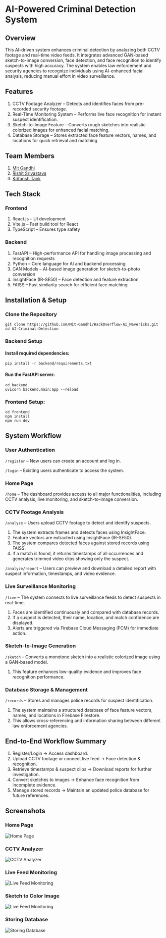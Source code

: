 # AI-Powered Criminal Detection System

## Overview

This AI-driven system enhances criminal detection by analyzing both CCTV footage and real-time video feeds. It integrates advanced GAN-based sketch-to-image conversion, face detection, and face recognition to identify suspects with high accuracy. The system enables law enforcement and security agencies to recognize individuals using AI-enhanced facial analysis, reducing manual effort in video surveillance.

## Features

1. CCTV Footage Analyzer – Detects and identifies faces from pre-recorded security footage.
2. Real-Time Monitoring System – Performs live face recognition for instant suspect identification.
3. Sketch-to-Image Feature – Converts rough sketches into realistic colorized images for enhanced facial matching.
4. Database Storage – Stores extracted face feature vectors, names, and locations for quick retrieval and matching.

## Team Members

1. [Mit Gandhi](https://github.com/Mit-Gandhi) 
2. [Rishit Srivastava](https://github.com/rishitsrivastav) 
3. [Kritansh Tank](https://github.com/Kritansh-Tank)

## Tech Stack

### Frontend

1. React.js – UI development
2. Vite.js – Fast build tool for React
3. TypeScript – Ensures type safety

### Backend

1. FastAPI – High-performance API for handling image processing and recognition requests
2. Python – Core language for AI and backend processing
3. GAN Models – AI-based image generation for sketch-to-photo conversion
4. InsightFace (IR-SE50) – Face detection and feature extraction
5. FAISS – Fast similarity search for efficient face matching

## Installation & Setup

### Clone the Repository

```
git clone https://github.com/Mit-Gandhi/HackOverflow-AI_Mavericks.git  
cd AI-Criminal-Detection
```

### Backend Setup

#### Install required dependencies:

```
pip install -r backend/requirements.txt
```

#### Run the FastAPI server:
```
cd backend
uvicorn backend.main:app --reload
```

### Frontend Setup:
```
cd frontend  
npm install  
npm run dev  
```

## System Workflow

### User Authentication 

```/register``` – New users can create an account and log in.

```/login``` – Existing users authenticate to access the system.

### Home Page

```/home``` – The dashboard provides access to all major functionalities, including CCTV analysis, live monitoring, and sketch-to-image conversion.

### CCTV Footage Analysis

```/analyze``` – Users upload CCTV footage to detect and identify suspects.
1. The system extracts frames and detects faces using InsightFace.
2. Feature vectors are extracted using InsightFace (IR-SE50).
3. The system compares detected faces against stored records using FAISS.
4. If a match is found, it returns timestamps of all occurrences and generates trimmed video clips showing only the suspect.
   
```/analyze/report``` – Users can preview and download a detailed report with suspect information, timestamps, and video evidence.

### Live Surveillance Monitoring

```/live``` – The system connects to live surveillance feeds to detect suspects in real-time.
1. Faces are identified continuously and compared with database records.
2. If a suspect is detected, their name, location, and match confidence are displayed.
3. Alerts are triggered via Firebase Cloud Messaging (FCM) for immediate action.

### Sketch-to-Image Generation

```/sketch``` – Converts a monotone sketch into a realistic colorized image using a GAN-based model.
1. This feature enhances low-quality evidence and improves face recognition performance.

### Database Storage & Management

```/records``` – Stores and manages police records for suspect identification.
1. The system maintains a structured database of face feature vectors, names, and locations in Firebase Firestore.
2. This allows cross-referencing and information sharing between different law enforcement agencies.

## End-to-End Workflow Summary

1. Register/Login → Access dashboard.
2. Upload CCTV footage or connect live feed → Face detection & recognition.
3. Retrieve timestamps & suspect clips → Download reports for further investigation.
4. Convert sketches to images → Enhance face recognition from incomplete evidence.
5. Manage stored records → Maintain an updated police database for future references.

## Screenshots

### Home Page

![Home Page](https://drive.google.com/uc?id=1kYCgqDOybxI_QMLhSHZ_WNXJFdyzQfsV)


### CCTV Analyzer

![CCTV Analyzer](https://drive.google.com/uc?id=1BdsjhVkVrMhWtnMUJZ2HbIm-v4UU05eH)


### Live Feed Monitoring

![Live Feed Monitoring](https://drive.google.com/uc?id=1CzHHHnPFlNwUy4PyaEGWaxgBsA9aP_Mj)


### Sketch to Color Image

![Live Feed Monitoring](https://drive.google.com/uc?id=12mOG3yrD20zNT4TjnoyRXCtqM8JbHSQE)


### Storing Database

![Storing Database](https://drive.google.com/uc?id=1zNHj1ruIsQ5EZI5HOnNcdHEpOGhd87jm)
